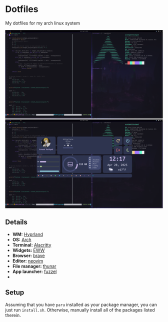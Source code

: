 # Dotfiles
My dotfiles for my arch linux system

![Desktop](./images/desktop.png)
![EWW dashboard](./images/dashboard.png)



## Details
- **WM:** [Hyprland](https://hyprland.org/)
- **OS:** [Arch](https://archlinux.org/)
- **Terminal:** [Alacritty](https://alacritty.org/)
- **Widgets:** [EWW](https://github.com/elkowar/eww)
- **Browser:** [brave](https://brave.com/)
- **Editor:** [neovim](https://neovim.io/)
- **File manager:** [thunar](https://docs.xfce.org/xfce/thunar/start)
- **App launcher:** [fuzzel](https://codeberg.org/dnkl/fuzzel)
- 

## Setup
Assuming that you have `paru` installed as your package manager, you can just run `install.sh`.
Otherwise, manually install all of the packages listed therein.